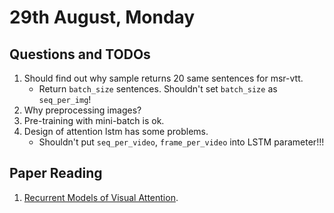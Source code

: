 # 29th August, Monday

## Questions and TODOs
1. Should find out why sample returns 20 same sentences for msr-vtt.
	* Return `batch_size` sentences. Shouldn't set `batch_size` as `seq_per_img`!
2. Why preprocessing images?
3. Pre-training with mini-batch is ok.
4. Design of attention lstm has some problems.
	* Shouldn't put `seq_per_video`, `frame_per_video` into LSTM parameter!!!

## Paper Reading
1. [Recurrent Models of Visual Attention](https://arxiv.org/pdf/1406.6247v1.pdf).